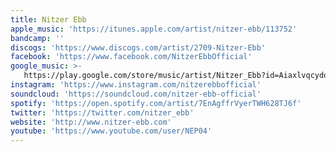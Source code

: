 ```yaml
---
title: Nitzer Ebb
apple_music: 'https://itunes.apple.com/artist/nitzer-ebb/113752'
bandcamp: ''
discogs: 'https://www.discogs.com/artist/2709-Nitzer-Ebb'
facebook: 'https://www.facebook.com/NitzerEbbOfficial'
google_music: >-
   https://play.google.com/store/music/artist/Nitzer_Ebb?id=Aiaxlvqcydoxerzgelsbpgzwe7q
instagram: 'https://www.instagram.com/nitzerebbofficial'
soundcloud: 'https://soundcloud.com/nitzer-ebb-official'
spotify: 'https://open.spotify.com/artist/7EnAgffrVyerTWH628TJ6f'
twitter: 'https://twitter.com/nitzer_ebb'
website: 'http://www.nitzer-ebb.com'
youtube: 'https://www.youtube.com/user/NEP04'
---
```

